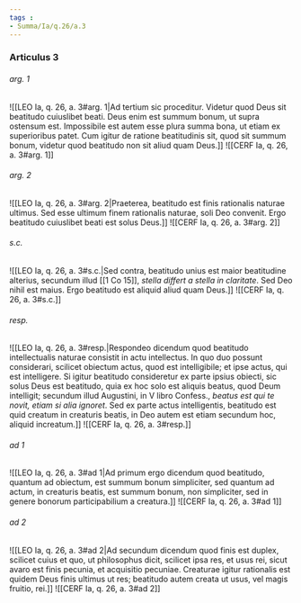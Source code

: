 ```yaml
---
tags : 
- Summa/Ia/q.26/a.3
---
```


### Articulus 3

###### arg. 1
![[LEO Ia, q. 26, a. 3#arg. 1|Ad tertium sic proceditur. Videtur quod Deus sit beatitudo cuiuslibet beati. Deus enim est summum bonum, ut supra ostensum est. Impossibile est autem esse plura summa bona, ut etiam ex superioribus patet. Cum igitur de ratione beatitudinis sit, quod sit summum bonum, videtur quod beatitudo non sit aliud quam Deus.]]
![[CERF Ia, q. 26, a. 3#arg. 1]]

###### arg. 2
![[LEO Ia, q. 26, a. 3#arg. 2|Praeterea, beatitudo est finis rationalis naturae ultimus. Sed esse ultimum finem rationalis naturae, soli Deo convenit. Ergo beatitudo cuiuslibet beati est solus Deus.]]
![[CERF Ia, q. 26, a. 3#arg. 2]]

###### s.c.
![[LEO Ia, q. 26, a. 3#s.c.|Sed contra, beatitudo unius est maior beatitudine alterius, secundum illud [[1 Co 15]], *stella differt a stella in claritate*. Sed Deo nihil est maius. Ergo beatitudo est aliquid aliud quam Deus.]]
![[CERF Ia, q. 26, a. 3#s.c.]]

###### resp.
![[LEO Ia, q. 26, a. 3#resp.|Respondeo dicendum quod beatitudo intellectualis naturae consistit in actu intellectus. In quo duo possunt considerari, scilicet obiectum actus, quod est intelligibile; et ipse actus, qui est intelligere. Si igitur beatitudo consideretur ex parte ipsius obiecti, sic solus Deus est beatitudo, quia ex hoc solo est aliquis beatus, quod Deum intelligit; secundum illud Augustini, in V libro Confess., *beatus est qui te novit, etiam si alia ignoret*. Sed ex parte actus intelligentis, beatitudo est quid creatum in creaturis beatis, in Deo autem est etiam secundum hoc, aliquid increatum.]]
![[CERF Ia, q. 26, a. 3#resp.]]

###### ad 1
![[LEO Ia, q. 26, a. 3#ad 1|Ad primum ergo dicendum quod beatitudo, quantum ad obiectum, est summum bonum simpliciter, sed quantum ad actum, in creaturis beatis, est summum bonum, non simpliciter, sed in genere bonorum participabilium a creatura.]]
![[CERF Ia, q. 26, a. 3#ad 1]]

###### ad 2
![[LEO Ia, q. 26, a. 3#ad 2|Ad secundum dicendum quod finis est duplex, scilicet cuius et quo, ut philosophus dicit, scilicet ipsa res, et usus rei, sicut avaro est finis pecunia, et acquisitio pecuniae. Creaturae igitur rationalis est quidem Deus finis ultimus ut res; beatitudo autem creata ut usus, vel magis fruitio, rei.]]
![[CERF Ia, q. 26, a. 3#ad 2]]

